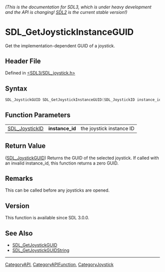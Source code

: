 ###### (This is the documentation for SDL3, which is under heavy development and the API is changing! [SDL2](https://wiki.libsdl.org/SDL2/) is the current stable version!)
# SDL_GetJoystickInstanceGUID

Get the implementation-dependent GUID of a joystick.

## Header File

Defined in [<SDL3/SDL_joystick.h>](https://github.com/libsdl-org/SDL/blob/main/include/SDL3/SDL_joystick.h)

## Syntax

```c
SDL_JoystickGUID SDL_GetJoystickInstanceGUID(SDL_JoystickID instance_id);
```

## Function Parameters

|                                  |                 |                          |
| -------------------------------- | --------------- | ------------------------ |
| [SDL_JoystickID](SDL_JoystickID) | **instance_id** | the joystick instance ID |

## Return Value

([SDL_JoystickGUID](SDL_JoystickGUID)) Returns the GUID of the selected
joystick. If called with an invalid instance_id, this function returns a
zero GUID.

## Remarks

This can be called before any joysticks are opened.

## Version

This function is available since SDL 3.0.0.

## See Also

- [SDL_GetJoystickGUID](SDL_GetJoystickGUID)
- [SDL_GetJoystickGUIDString](SDL_GetJoystickGUIDString)

----
[CategoryAPI](CategoryAPI), [CategoryAPIFunction](CategoryAPIFunction), [CategoryJoystick](CategoryJoystick)


